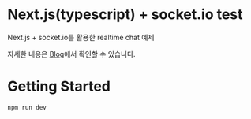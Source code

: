 
# Next.js(typescript) + socket.io test
Next.js + socket.io를 활용한 realtime chat 예제

자세한 내용은 [Blog](https://orbit-orbit.tistory.com/entry/Nextjstypescript-SocketIO-%EC%8B%A4%EC%8B%9C%EA%B0%84-%EC%B1%84%ED%8C%85-%EA%B5%AC%ED%98%84simple-ver, "Tistory Blog")에서 확인할 수 있습니다.

# Getting Started
```bash
npm run dev
